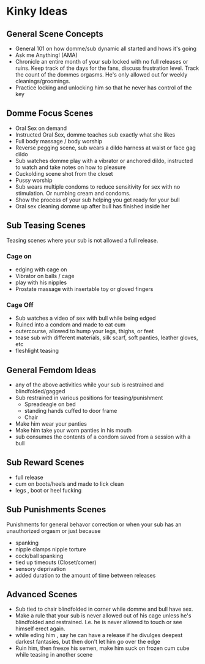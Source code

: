 # Kinky Ideas

## General Scene Concepts

* General 101 on how domme/sub dynamic all started and hows it's going
* Ask me Anything! (AMA)
* Chronicle an entire month of your sub locked with no full releases or ruins. Keep track of the days for the fans, discuss frustration level. Track the count of the dommes orgasms. He's only allowed out for weekly cleanings/groomings.
* Practice locking and unlocking him so that he never has control of the key

## Domme Focus Scenes

* Oral Sex on demand
* Instructed Oral Sex, domme teaches sub exactly what she likes
* Full body massage / body worship
* Reverse pegging scene, sub wears a dildo harness at waist or face gag dildo
* Sub watches domme play with a vibrator or anchored dildo, instructed to watch and take notes on how to pleasure
* Cuckolding scene shot from the closet
* Pussy worship
* Sub wears multiple condoms to reduce sensitivity for sex with no stimulation. Or numbing cream and condoms.
* Show the process of your sub helping you get ready for your bull
* Oral sex cleaning domme up after bull has finished inside her

## Sub Teasing Scenes

Teasing scenes where your sub is not allowed a full release.

### Cage on

* edging with cage on
* Vibrator on balls / cage
* play with his nipples
* Prostate massage with insertable toy or gloved fingers

### Cage Off

* Sub watches a video of sex with bull while being edged
* Ruined into a condom and made to eat cum
* outercourse, allowed to hump your legs, thighs, or feet
* tease sub with different materials, silk scarf, soft panties, leather gloves, etc
* fleshlight teasing

## General Femdom Ideas

* any of the above activities while your sub is restrained and blindfolded/gagged
* Sub restrained in various positions for teasing/punishment
   * Spreadeagle on bed
   * standing hands cuffed to door frame
   * Chair
* Make him wear your panties
* Make him take your worn panties in his mouth
* sub consumes the contents of a condom saved from a session with a bull

## Sub Reward Scenes

* full release
* cum on boots/heels and made to lick clean
* legs , boot or heel fucking

## Sub Punishments Scenes 

Punishments for general behavor correction or when your sub has an unauthorized orgasm or just because

* spanking
* nipple clamps nipple torture
* cock/ball spanking
* tied up timeouts (Closet/corner)
* sensory deprivation
* added duration to the amount of time between releases

## Advanced Scenes

* Sub tied to chair blindfolded in corner while domme and bull have sex. 
* Make a rule that your sub is never allowed out of his cage unless he's blindfolded and restrained. I.e. he is never allowed to touch or see himself erect again.
* while eding him , say he can have a release if he divulges deepest darkest fantasies, but then don't let him go over the edge
* Ruin him, then freeze his semen, make him suck on frozen cum cube while teasing in another scene


